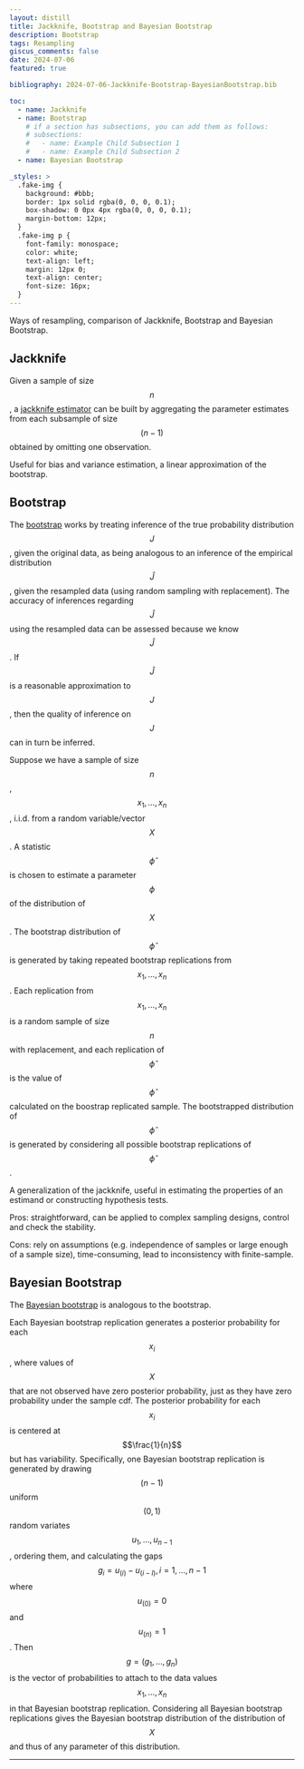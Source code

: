 ```yaml
---
layout: distill
title: Jackknife, Bootstrap and Bayesian Bootstrap
description: Bootstrap
tags: Resampling
giscus_comments: false
date: 2024-07-06
featured: true

bibliography: 2024-07-06-Jackknife-Bootstrap-BayesianBootstrap.bib

toc:
  - name: Jackknife
  - name: Bootstrap
    # if a section has subsections, you can add them as follows:
    # subsections:
    #   - name: Example Child Subsection 1
    #   - name: Example Child Subsection 2
  - name: Bayesian Bootstrap

_styles: >
  .fake-img {
    background: #bbb;
    border: 1px solid rgba(0, 0, 0, 0.1);
    box-shadow: 0 0px 4px rgba(0, 0, 0, 0.1);
    margin-bottom: 12px;
  }
  .fake-img p {
    font-family: monospace;
    color: white;
    text-align: left;
    margin: 12px 0;
    text-align: center;
    font-size: 16px;
  }
---
```

Ways of resampling, comparison of Jackknife, Bootstrap and Bayesian Bootstrap.

## Jackknife <d-cite key="miller1974jackknife"></d-cite>
Given a sample of size $$n$$, a [jackknife estimator](https://en.wikipedia.org/wiki/Jackknife_resampling) can be built by aggregating the parameter estimates from each subsample of size $$(n-1)$$ obtained by omitting one observation.

Useful for bias and variance estimation, a linear approximation of the bootstrap.

## Bootstrap <d-cite key="efron1992bootstrap"></d-cite>

The [bootstrap](https://en.wikipedia.org/wiki/Bootstrapping_(statistics)) works by treating inference of the true probability distribution $$J$$, given the original data, as being analogous to an inference of the empirical distribution $$\hat{J}$$, given the resampled data (using random sampling with replacement). The accuracy of inferences regarding $$\hat{J}$$ using the resampled data can be assessed because we know $$\hat{J}$$. If $$\hat{J}$$ is a reasonable approximation to $$J$$, then the quality of inference on $$J$$ can in turn be inferred.

Suppose we have a sample of size $$n$$, $$x_1, \ldots, x_n$$, i.i.d. from a random variable/vector $$X$$. A statistic $$\hat{\phi}$$ is chosen to estimate a parameter $$\phi$$ of the distribution of $$X$$. The bootstrap distribution of $$\hat{\phi}$$ is generated by taking repeated bootstrap replications from $$x_1, \ldots, x_n$$. Each replication from $$x_1, \ldots, x_n$$ is a random sample of size $$n$$ with replacement, and each replication of $$\hat{\phi}$$ is the value of $$\hat{\phi}$$ calculated on the boostrap replicated sample. The bootstrapped distribution of $$\hat{\phi}$$ is generated by considering all possible bootstrap replications of $$\hat{\phi}$$.

A generalization of the jackknife, useful in estimating the properties of an estimand or constructing hypothesis tests.

Pros: straightforward, can be applied to complex sampling designs, control and check the stability.

Cons: rely on assumptions (e.g. independence of samples or large enough of a sample size), time-consuming, lead to inconsistency with finite-sample.

## Bayesian Bootstrap <d-cite key="rubin1981bayesian"></d-cite>

The [Bayesian bootstrap](https://en.wikipedia.org/wiki/Bootstrapping_(statistics)#Bayesian_bootstrap) is analogous to the bootstrap.

Each Bayesian bootstrap replication generates a posterior probability for each $$x_i$$, where values of $$X$$ that are not observed have zero posterior probability, just as they have zero probability under the sample cdf. The posterior probability for each $$x_i$$ is centered at $$\frac{1}{n}$$ but has variability. Specifically, one Bayesian bootstrap replication is generated by drawing $$(n - 1)$$ uniform $$(0, 1)$$ random variates $$u_1, \ldots, u_{n-1}$$, ordering them, and calculating the gaps $$g_i = u_{(i)}-u_{(i-l)}, i = 1, \ldots, n-1$$ where $$u_{(0)} = 0$$ and $$u_{(n)} = 1$$. Then $$g = (g_1, \ldots, g_n)$$ is the vector of probabilities to attach to the data values $$x_1, \ldots, x_n$$ in that Bayesian bootstrap replication. Considering all Bayesian bootstrap replications gives the Bayesian bootstrap distribution of the distribution of $$X$$ and thus of any parameter of this distribution.

---
